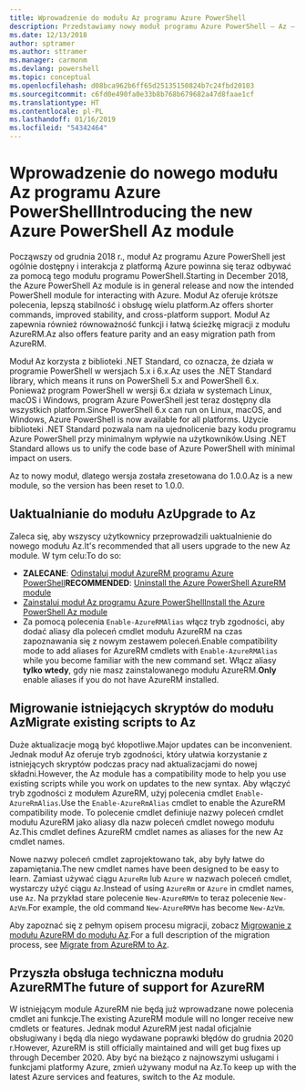 ```yaml
---
title: Wprowadzenie do modułu Az programu Azure PowerShell
description: Przedstawiamy nowy moduł programu Azure PowerShell — Az — który zastąpi moduł AzureRM.
ms.date: 12/13/2018
author: sptramer
ms.author: sttramer
ms.manager: carmonm
ms.devlang: powershell
ms.topic: conceptual
ms.openlocfilehash: d08bca962b6ff65d25135150824b7c24fbd20103
ms.sourcegitcommit: c6fd0e490fa0e33b8b768b679682a47d8faae1cf
ms.translationtype: HT
ms.contentlocale: pl-PL
ms.lasthandoff: 01/16/2019
ms.locfileid: "54342464"
---
```

# <a name="introducing-the-new-azure-powershell-az-module"></a><span data-ttu-id="03170-103">Wprowadzenie do nowego modułu Az programu Azure PowerShell</span><span class="sxs-lookup"><span data-stu-id="03170-103">Introducing the new Azure PowerShell Az module</span></span>

<span data-ttu-id="03170-104">Począwszy od grudnia 2018 r., moduł Az programu Azure PowerShell jest ogólnie dostępny i interakcja z platformą Azure powinna się teraz odbywać za pomocą tego modułu programu PowerShell.</span><span class="sxs-lookup"><span data-stu-id="03170-104">Starting in December 2018, the Azure PowerShell Az module is in general release and now the intended PowerShell module for interacting with Azure.</span></span> <span data-ttu-id="03170-105">Moduł Az oferuje krótsze polecenia, lepszą stabilność i obsługę wielu platform.</span><span class="sxs-lookup"><span data-stu-id="03170-105">Az offers shorter commands, improved stability, and cross-platform support.</span></span> <span data-ttu-id="03170-106">Moduł Az zapewnia również równoważność funkcji i łatwą ścieżkę migracji z modułu AzureRM.</span><span class="sxs-lookup"><span data-stu-id="03170-106">Az also offers feature parity and an easy migration path from AzureRM.</span></span>

<span data-ttu-id="03170-107">Moduł Az korzysta z biblioteki .NET Standard, co oznacza, że działa w programie PowerShell w wersjach 5.x i 6.x.</span><span class="sxs-lookup"><span data-stu-id="03170-107">Az uses the .NET Standard library, which means it runs on PowerShell 5.x and PowerShell 6.x.</span></span>
<span data-ttu-id="03170-108">Ponieważ program PowerShell w wersji 6.x działa w systemach Linux, macOS i Windows, program Azure PowerShell jest teraz dostępny dla wszystkich platform.</span><span class="sxs-lookup"><span data-stu-id="03170-108">Since PowerShell 6.x can run on Linux, macOS, and Windows, Azure PowerShell is now available for all platforms.</span></span>
<span data-ttu-id="03170-109">Użycie biblioteki .NET Standard pozwala nam na ujednolicenie bazy kodu programu Azure PowerShell przy minimalnym wpływie na użytkowników.</span><span class="sxs-lookup"><span data-stu-id="03170-109">Using .NET Standard allows us to unify the code base of Azure PowerShell with minimal impact on users.</span></span>

<span data-ttu-id="03170-110">Az to nowy moduł, dlatego wersja została zresetowana do 1.0.0.</span><span class="sxs-lookup"><span data-stu-id="03170-110">Az is a new module, so the version has been reset to 1.0.0.</span></span>

## <a name="upgrade-to-az"></a><span data-ttu-id="03170-111">Uaktualnianie do modułu Az</span><span class="sxs-lookup"><span data-stu-id="03170-111">Upgrade to Az</span></span>

<span data-ttu-id="03170-112">Zaleca się, aby wszyscy użytkownicy przeprowadzili uaktualnienie do nowego modułu Az.</span><span class="sxs-lookup"><span data-stu-id="03170-112">It's recommended that all users upgrade to the new Az module.</span></span> <span data-ttu-id="03170-113">W tym celu:</span><span class="sxs-lookup"><span data-stu-id="03170-113">To do so:</span></span>

* <span data-ttu-id="03170-114">__ZALECANE__: [Odinstaluj moduł AzureRM programu Azure PowerShell](/powershell/azure/uninstall-az-ps#uninstall-the-azurerm-module)</span><span class="sxs-lookup"><span data-stu-id="03170-114">__RECOMMENDED__: [Uninstall the Azure PowerShell AzureRM module](/powershell/azure/uninstall-az-ps#uninstall-the-azurerm-module)</span></span>
* [<span data-ttu-id="03170-115">Zainstaluj moduł Az programu Azure PowerShell</span><span class="sxs-lookup"><span data-stu-id="03170-115">Install the Azure PowerShell Az module</span></span>](/powershell/azure/install-az-ps)
* <span data-ttu-id="03170-116">Za pomocą polecenia `Enable-AzureRMAlias` włącz tryb zgodności, aby dodać aliasy dla poleceń cmdlet modułu AzureRM na czas zapoznawania się z nowym zestawem poleceń.</span><span class="sxs-lookup"><span data-stu-id="03170-116">Enable compatibility mode to add aliases for AzureRM cmdlets with `Enable-AzureRMAlias` while you become familiar with the new command set.</span></span> <span data-ttu-id="03170-117">Włącz aliasy __tylko wtedy__, gdy nie masz zainstalowanego modułu AzureRM.</span><span class="sxs-lookup"><span data-stu-id="03170-117">__Only__ enable aliases if you do not have AzureRM installed.</span></span>

## <a name="migrate-existing-scripts-to-az"></a><span data-ttu-id="03170-118">Migrowanie istniejących skryptów do modułu Az</span><span class="sxs-lookup"><span data-stu-id="03170-118">Migrate existing scripts to Az</span></span>

<span data-ttu-id="03170-119">Duże aktualizacje mogą być kłopotliwe.</span><span class="sxs-lookup"><span data-stu-id="03170-119">Major updates can be inconvenient.</span></span> <span data-ttu-id="03170-120">Jednak moduł Az oferuje tryb zgodności, który ułatwia korzystanie z istniejących skryptów podczas pracy nad aktualizacjami do nowej składni.</span><span class="sxs-lookup"><span data-stu-id="03170-120">However, the Az module has a compatibility mode to help you use existing scripts while you work on updates to the new syntax.</span></span> <span data-ttu-id="03170-121">Aby włączyć tryb zgodności z modułem AzureRM, użyj polecenia cmdlet `Enable-AzureRmAlias`.</span><span class="sxs-lookup"><span data-stu-id="03170-121">Use the `Enable-AzureRmAlias` cmdlet to enable the AzureRM compatibility mode.</span></span> <span data-ttu-id="03170-122">To polecenie cmdlet definiuje nazwy poleceń cmdlet modułu AzureRM jako aliasy dla nazw poleceń cmdlet nowego modułu Az.</span><span class="sxs-lookup"><span data-stu-id="03170-122">This cmdlet defines AzureRM cmdlet names as aliases for the new Az cmdlet names.</span></span>

<span data-ttu-id="03170-123">Nowe nazwy poleceń cmdlet zaprojektowano tak, aby były łatwe do zapamiętania.</span><span class="sxs-lookup"><span data-stu-id="03170-123">The new cmdlet names have been designed to be easy to learn.</span></span> <span data-ttu-id="03170-124">Zamiast używać ciągu `AzureRm` lub `Azure` w nazwach poleceń cmdlet, wystarczy użyć ciągu `Az`.</span><span class="sxs-lookup"><span data-stu-id="03170-124">Instead of using `AzureRm` or `Azure` in cmdlet names, use `Az`.</span></span> <span data-ttu-id="03170-125">Na przykład stare polecenie `New-AzureRMVm` to teraz polecenie `New-AzVm`.</span><span class="sxs-lookup"><span data-stu-id="03170-125">For example, the old command `New-AzureRMVm` has become `New-AzVm`.</span></span>

<span data-ttu-id="03170-126">Aby zapoznać się z pełnym opisem procesu migracji, zobacz [Migrowanie z modułu AzureRM do modułu Az](migrate-from-azurerm-to-az.md).</span><span class="sxs-lookup"><span data-stu-id="03170-126">For a full description of the migration process, see [Migrate from AzureRM to Az](migrate-from-azurerm-to-az.md).</span></span>

## <a name="the-future-of-support-for-azurerm"></a><span data-ttu-id="03170-127">Przyszła obsługa techniczna modułu AzureRM</span><span class="sxs-lookup"><span data-stu-id="03170-127">The future of support for AzureRM</span></span>

<span data-ttu-id="03170-128">W istniejącym module AzureRM nie będą już wprowadzane nowe polecenia cmdlet ani funkcje.</span><span class="sxs-lookup"><span data-stu-id="03170-128">The existing AzureRM module will no longer receive new cmdlets or features.</span></span> <span data-ttu-id="03170-129">Jednak moduł AzureRM jest nadal oficjalnie obsługiwany i będą dla niego wydawane poprawki błędów do grudnia 2020 r.</span><span class="sxs-lookup"><span data-stu-id="03170-129">However, AzureRM is still officially maintained and will get bug fixes up through December 2020.</span></span> <span data-ttu-id="03170-130">Aby być na bieżąco z najnowszymi usługami i funkcjami platformy Azure, zmień używany moduł na Az.</span><span class="sxs-lookup"><span data-stu-id="03170-130">To keep up with the latest Azure services and features, switch to the Az module.</span></span>
